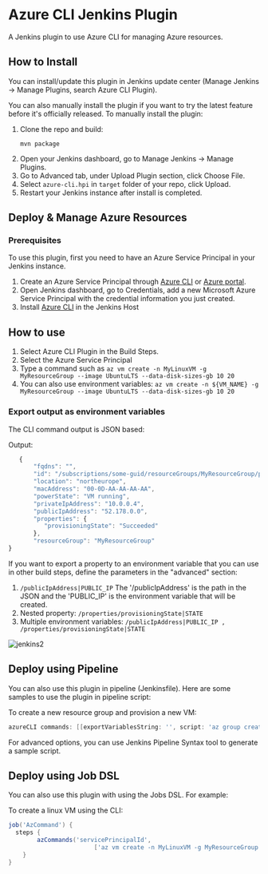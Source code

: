 # Azure CLI Jenkins Plugin

A Jenkins plugin to use Azure CLI for managing Azure resources.

## How to Install

You can install/update this plugin in Jenkins update center (Manage Jenkins -> Manage Plugins, search Azure CLI Plugin).

You can also manually install the plugin if you want to try the latest feature before it's officially released.
To manually install the plugin:

1. Clone the repo and build:
   ```
   mvn package
   ```
2. Open your Jenkins dashboard, go to Manage Jenkins -> Manage Plugins.
3. Go to Advanced tab, under Upload Plugin section, click Choose File.
4. Select `azure-cli.hpi` in `target` folder of your repo, click Upload.
5. Restart your Jenkins instance after install is completed.

## Deploy & Manage Azure Resources

### Prerequisites

To use this plugin, first you need to have an Azure Service Principal in your Jenkins instance.

1. Create an Azure Service Principal through [Azure CLI](https://docs.microsoft.com/en-us/cli/azure/create-an-azure-service-principal-azure-cli?toc=%2fazure%2fazure-resource-manager%2ftoc.json) or [Azure portal](https://docs.microsoft.com/en-us/azure/azure-resource-manager/resource-group-create-service-principal-portal).
2. Open Jenkins dashboard, go to Credentials, add a new Microsoft Azure Service Principal with the credential information you just created.
3. Install [Azure CLI](https://docs.microsoft.com/en-US/cli/azure/install-azure-cli) in the Jenkins Host

## How to use

1. Select Azure CLI Plugin in the Build Steps.
2. Select the Azure Service Principal
3. Type a command such as ```az vm create -n MyLinuxVM -g MyResourceGroup --image UbuntuLTS --data-disk-sizes-gb 10 20```
4. You can also use environment variables: ```az vm create -n ${VM_NAME} -g MyResourceGroup --image UbuntuLTS --data-disk-sizes-gb 10 20 ```

### Export output as environment variables

The CLI command output is JSON based:

Output:

  ```javascript
     {
         "fqdns": "",
         "id": "/subscriptions/some-guid/resourceGroups/MyResourceGroup/providers/Microsoft.Compute/virtualMachines/MyLinuxVM",
         "location": "northeurope",
         "macAddress": "00-0D-AA-AA-AA-AA",
         "powerState": "VM running",
         "privateIpAddress": "10.0.0.4",
         "publicIpAddress": "52.178.0.0",
         "properties": {
            "provisioningState": "Succeeded"
         },
         "resourceGroup": "MyResourceGroup"
}

  ```
  
  If you want to export a property to an environment variable that you can use in other build steps, define the parameters in the "advanced" section:
  1. `/publicIpAddress|PUBLIC_IP` The '/publicIpAddress' is the path in the JSON and the 'PUBLIC_IP' is the environment variable that will be created. 
  2. Nested property: `/properties/provisioningState|STATE`
  3. Multiple environment variables: `/publicIpAddress|PUBLIC_IP , /properties/provisioningState|STATE`

![jenkins2](https://user-images.githubusercontent.com/17064840/29833536-6339620a-8cf4-11e7-9781-f4e33e208ea6.jpg)

## Deploy using Pipeline

You can also use this plugin in pipeline (Jenkinsfile). Here are some samples to use the plugin in pipeline script:

To create a new resource group and provision a new VM:

```groovy
azureCLI commands: [[exportVariablesString: '', script: 'az group create -n MyResourceGroup --location northeurope'], [exportVariablesString: '/publicIpAddress|PUBLIC_IP', script: 'az vm create -n ${VM_NAME} -g MyResourceGroup --image UbuntuLTS --data-disk-sizes-gb 10 20']], principalCredentialId: '<credential_id>'
```

For advanced options, you can use Jenkins Pipeline Syntax tool to generate a sample script.

## Deploy using Job DSL

You can also use this plugin with using the Jobs DSL. For example:

To create a linux VM using the CLI:

```groovy
job('AzCommand') {
  steps {
        azCommands('servicePrincipalId', 
                        ['az vm create -n MyLinuxVM -g MyResourceGroup --image UbuntuLTS --data-disk-sizes-gb 10 20 && /publicIpAddress|PUBLIC_IP'])
    }
}
```
